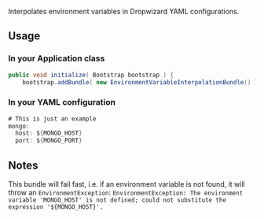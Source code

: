 Interpolates environment variables in Dropwizard YAML configurations.

## Usage ##
### In your Application class ###
```java
public void initialize( Bootstrap bootstrap ) {
	bootstrap.addBundle( new EnvironmentVariableInterpolationBundle() );
```

### In your YAML configuration ###
```java
# This is just an example
mongo:
  host: ${MONGO_HOST}
  port: ${MONGO_PORT}
```

## Notes ##
This bundle will fail fast, i.e. if an environment variable is not found, it will throw an `EnvironmentException`:
`EnvironmentException: The environment variable 'MONGO_HOST' is not defined; could not substitute the expression '${MONGO_HOST}'.`
